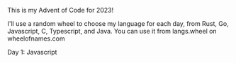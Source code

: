 This is my Advent of Code for 2023!

I'll use a random wheel to choose my language for each day, from Rust, Go, Javascript, C, Typescript, and Java. You can use it from langs.wheel on wheelofnames.com

Day 1: Javascript